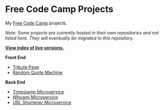 # Free Code Camp Projects

My [Free Code Camp](https://www.freecodecamp.com/) projects.

*Note: Some projects are currently hosted in their own repositories and not listed here. They will eventually be migrated to this repository.*

**[View index of live versions.](https://tempurturtul.github.io/fcc-projects/)**

**Front End**

- [Tribute Page](https://github.com/Tempurturtul/fcc-projects/tree/master/front-end/basic-projects/tribute-page)
- [Random Quote Machine](https://github.com/Tempurturtul/fcc-projects/tree/master/front-end/intermediate-projects/random-quote-machine)

**Back End**

- [Timestamp Microservice](https://github.com/Tempurturtul/fcc-projects/tree/master/back-end/api-projects/timestamp-microservice)
- [Whoami Microservice](https://github.com/Tempurturtul/fcc-projects/tree/master/back-end/api-projects/whoami-microservice)
- [URL Shortener Microservice](https://github.com/Tempurturtul/fcc-projects/tree/master/back-end/api-projects/url-shortener-microservice)
